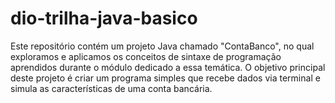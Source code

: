 # dio-trilha-java-basico
 Este repositório contém um projeto Java chamado "ContaBanco", no qual exploramos e aplicamos os conceitos de sintaxe de programação aprendidos durante o módulo dedicado a essa temática. O objetivo principal deste projeto é criar um programa simples que recebe dados via terminal e simula as características de uma conta bancária.
